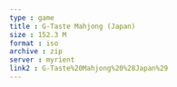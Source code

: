 ```yaml
---
type : game
title : G-Taste Mahjong (Japan)
size : 152.3 M
format : iso
archive : zip
server : myrient
link2 : G-Taste%20Mahjong%20%28Japan%29
---
```

